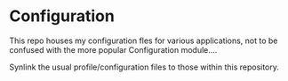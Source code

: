 # Configuration
This repo houses my configuration fles for various applications, not to be confused with the more popular Configuration module....

Synlink the usual profile/configuration files to those within this repository.